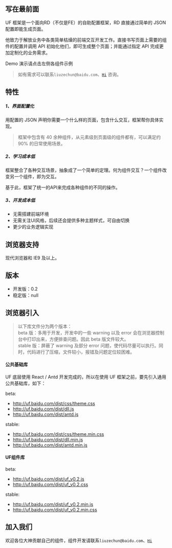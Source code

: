 ## 写在最前面

UF 框架是一个面向RD（不仅是FE）的自助配置框架，RD 直接通过简单的 JSON 配置即能生成页面。

他致力于解放业务中各类简单枯燥的前端交互开发工作。直接书写页面上需要的组件的配置并调用 API 初始化他们，即可生成整个页面；并能通过指定 API 完成更加定制化的业务需求。

Demo 演示请点击左侧各组件示例

> 如有需求可以联系`liuzechun@baidu.com`、[`Hi`](baidu://message/?id=861260447) 咨询。

## 特性

##### 1、界面配置化

用配置的 JSON 声明你需要一个什么样的页面，包含什么交互，框架帮你具体实现。

> 框架中包含有 40 余种组件，从元素级到页面级的组件都有，可以满足约 90% 的日常使用场景。


##### 2、学习成本低
框架整合了各种交互场景，抽象成了一个简单的定理。何为组件交互？一个组件改变另一个组件，即为交互。

基于此，框架了统一的API来完成各种组件的不同的操作。

##### 3、开发成本低
* 无需搭建前端环境
* 无需关注UI风格，后续还会提供多种主题样式，可自由切换
* 更少的业务逻辑实现



## 浏览器支持
现代浏览器和 IE9 及以上。


## 版本
* 开发版：0.2
* 稳定版：null


## 浏览器引入
> 以下库文件分为两个版本：  
> beta 版：多用于开发，开发中的一些 warning 以及 error 会在浏览器控制台中打印出来，方便排查问题。因此 beta 版文件较大。  
> stable 版：屏蔽了 warning 及部分 error 问题，使代码尽量可以执行。同时，代码进行了压缩，文件较小，报错及问题定位较困难。

#### 公共基础库

UF 底层使用 React / Antd 开发完成的，所以在使用 UF 框架之前，要先引入通用公共基础库，如下：

beta:  
* http://uf.baidu.com/dist/css/theme.css
* http://uf.baidu.com/dist/dll.js
* http://uf.baidu.com/dist/antd.js

stable:  
* http://uf.baidu.com/dist/css/theme.min.css
* http://uf.baidu.com/dist/dll.min.js
* http://uf.baidu.com/dist/antd.min.js

#### UF组件库

beta:  
* http://uf.baidu.com/dist/uf_v0.2.js
* http://uf.baidu.com/dist/uf_v0.2.css

stable:   
* http://uf.baidu.com/dist/uf_v0.2.min.js
* http://uf.baidu.com/dist/uf_v0.2.min.css


## 加入我们

欢迎各位大神贡献自己的组件，组件开发请联系`liuzechun@baidu.com`、[`Hi`](baidu://message/?id=861260447)
